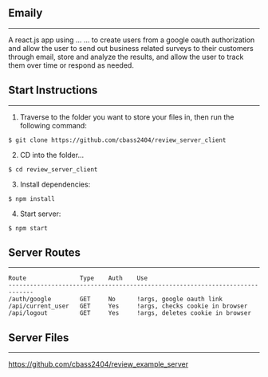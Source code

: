 ## Emaily

---

A react.js app using ... ... to create users from a google oauth authorization and allow the user to send out business related surveys to their customers through email, store and analyze the results, and allow the user to track them over time or respond as needed.

## Start Instructions

---

1. Traverse to the folder you want to store your files in, then run the following command:

```
$ git clone https://github.com/cbass2404/review_server_client
```

2. CD into the folder...

```
$ cd review_server_client
```

3. Install dependencies:

```
$ npm install
```

4. Start server:

```
$ npm start
```

## Server Routes

---

```
Route               Type    Auth    Use
-----------------------------------------------------------------------------
/auth/google        GET     No      !args, google oauth link
/api/current_user   GET     Yes     !args, checks cookie in browser
/api/logout         GET     Yes     !args, deletes cookie in browser
```

## Server Files

---

https://github.com/cbass2404/review_example_server
